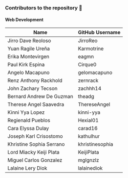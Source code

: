 ### Contributors to the repository 🥳

#### Web Development

| Name                        | GitHub Username                                                             |
|-----------------------------|-----------------------------------------------------------------------------|
| Jirro Dave Reoloso          | JirroReo                                                                    |
| Yuan Ragile Ureña           | Karmotrine                                                                  |
| Erika Montevirgen           | eagmn                                                                       |
| Paul Kirk Espina            | Cirque0                                                                     |
| Angelo Macapuno             | gelomacapuno                                                                |
| Renz Anthony Rackhold       | zernrack                                                                    |
| John Zachary Tecson         | zachhh14                                                                    |
| Bernard Andrew De Guzman    | theadg                                                                      |
| Therese Angel Saavedra      | ThereseAngel                                                                |
| Kinni Yya Lopez             | kinni-yya                                                                   |
| Regienald Pueblos           | Hexial01                                                                    |
| Cara Elyssa Dulay           | carad16                                                                     |
| Joseph Karl Crisostomo      | kathulhur                                                                   |
| Khristine Sophia Serrano    | khristinesophia                                                             |
| Lord Miacky Keiji Plata     | KeijiPlata                                                                  |
| Miguel Carlos Gonzalez      | mglgnzlz                                                                    |
| Lalaine Lery Diok           | lalainediok                                                                 |